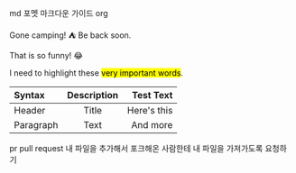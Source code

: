 md 포멧
마크다운 가이드 org

Gone camping! :tent: Be back soon.

That is so funny! :joy:

I need to highlight these <mark>very important words</mark>.

| Syntax      | Description | Test Text     |
| :---        |    :----:   |          ---: |
| Header      | Title       | Here's this   |
| Paragraph   | Text        | And more      |





pr
pull request
내 파일을 추가해서 포크해온 사람한테 내 파일을 가져가도록 요청하기

